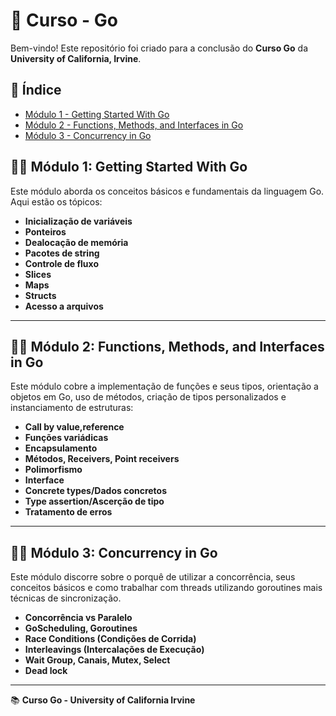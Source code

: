# 🚀 Curso - Go

Bem-vindo! Este repositório foi criado para a conclusão do **Curso Go** da **University of California, Irvine**.

## 📑 Índice
- [Módulo 1 - Getting Started With Go](#modulo-1)
- [Módulo 2 - Functions, Methods, and Interfaces in Go](#modulo-2)
- [Módulo 3 - Concurrency in Go](#modulo-3)

## 🧑‍💻 Módulo 1: Getting Started With Go

Este módulo aborda os conceitos básicos e fundamentais da linguagem Go. Aqui estão os tópicos:

- **Inicialização de variáveis**
- **Ponteiros**
- **Dealocação de memória**
- **Pacotes de string**
- **Controle de fluxo**
- **Slices**
- **Maps**
- **Structs**
- **Acesso a arquivos**

---

## 🧑‍💻 Módulo 2: Functions, Methods, and Interfaces in Go

Este módulo cobre a implementação de funções e seus tipos, orientação a objetos em Go, uso de métodos, criação de tipos personalizados e instanciamento de estruturas:

- **Call by value,reference**
- **Funções variádicas**
- **Encapsulamento**
- **Métodos, Receivers, Point receivers**
- **Polimorfismo**
- **Interface**
- **Concrete types/Dados concretos**
- **Type assertion/Ascerção de tipo**
- **Tratamento de erros**

---

## 🧑‍💻 Módulo 3: Concurrency in Go

Este módulo discorre sobre o porquê de utilizar a concorrência, seus conceitos básicos e como trabalhar com threads utilizando goroutines mais técnicas de sincronização.

- **Concorrência vs Paralelo**
- **GoScheduling, Goroutines**
- **Race Conditions (Condições de Corrida)**
- **Interleavings (Intercalações de Execução)**
- **Wait Group, Canais, Mutex, Select**
- **Dead lock**

---

📚 **Curso Go - University of California Irvine**

